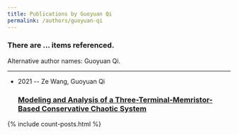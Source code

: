 ```yaml
---
title: Publications by Guoyuan Qi
permalink: /authors/guoyuan-qi
---
```


<h3 id="number-posts">There are ... items referenced.</h3>
<p id='info-authors'>Alternative author names: Guoyuan Qi.</p>
<hr />
<ul class="post-list">
<li><span class='post-meta'>2021 -- Ze Wang, Guoyuan Qi</span><h3><a class='post-link' href="{{ site.baseurl }}/modeling-and-analysis-of-a-three-terminal-memristor-based-conservative-chaotic-system">Modeling and Analysis of a Three-Terminal-Memristor-Based Conservative Chaotic System</a></h3></li>

</ul>
{% include count-posts.html %}
